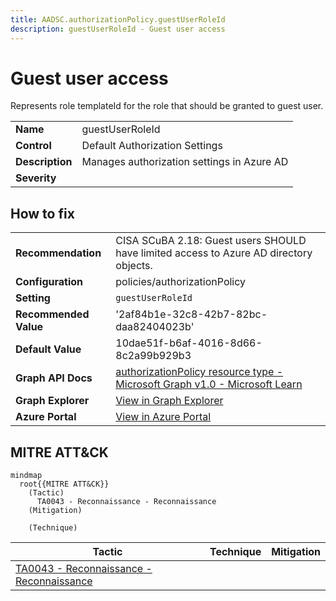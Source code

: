```yaml
---
title: AADSC.authorizationPolicy.guestUserRoleId
description: guestUserRoleId - Guest user access
---
```


# Guest user access

Represents role templateId for the role that should be granted to guest user.

| | |
|-|-|
| **Name** | guestUserRoleId |
| **Control** | Default Authorization Settings |
| **Description** | Manages authorization settings in Azure AD |
| **Severity** |  |

## How to fix
| | |
|-|-|
| **Recommendation** | CISA SCuBA 2.18: Guest users SHOULD have limited access to Azure AD directory objects. |
| **Configuration** | policies/authorizationPolicy |
| **Setting** | `guestUserRoleId` |
| **Recommended Value** | '2af84b1e-32c8-42b7-82bc-daa82404023b' |
| **Default Value** | 10dae51f-b6af-4016-8d66-8c2a99b929b3 |
| **Graph API Docs** | [authorizationPolicy resource type - Microsoft Graph v1.0 - Microsoft Learn](https://learn.microsoft.com/en-us/graph/api/resources/authorizationpolicy) |
| **Graph Explorer** | [View in Graph Explorer](https://developer.microsoft.com/en-us/graph/graph-explorer?request=policies/authorizationPolicy&method=GET&version=beta&GraphUrl=https://graph.microsoft.com) |
| **Azure Portal** | [View in Azure Portal](https://portal.azure.com/#view/Microsoft_AAD_IAM/AllowlistPolicyBlade) | 

## MITRE ATT&CK

```mermaid
mindmap
  root{{MITRE ATT&CK}}
    (Tactic)
      TA0043 - Reconnaissance - Reconnaissance
    (Mitigation)

    (Technique)

```
|Tactic|Technique|Mitigation|
|---|---|---|
|[TA0043 - Reconnaissance - Reconnaissance](https://attack.mitre.org/tactics/TA0043)|||

